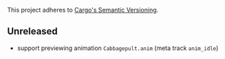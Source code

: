 This project adheres to [Cargo's Semantic Versioning](https://doc.rust-lang.org/cargo/reference/semver.html).

## Unreleased

- support previewing animation `Cabbagepult.anim` (meta track `anim_idle`)
